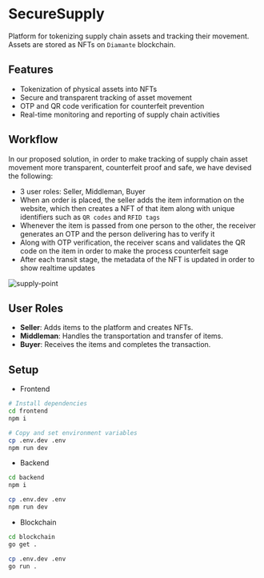 # SecureSupply
Platform for tokenizing supply chain assets and tracking their movement. Assets are stored as NFTs on `Diamante` blockchain.

## Features
- Tokenization of physical assets into NFTs
- Secure and transparent tracking of asset movement
- OTP and QR code verification for counterfeit prevention
- Real-time monitoring and reporting of supply chain activities

## Workflow
In our proposed solution, in order to make tracking of supply chain asset movement more transparent, counterfeit proof and safe, we have devised the following:
- 3 user roles: Seller, Middleman, Buyer
- When an order is placed, the seller adds the item information on the website, which then creates a NFT of that item along with unique identifiers such as `QR codes` and `RFID tags`
- Whenever the item is passed from one person to the other, the receiver generates an OTP and the person delivering has to verify it
- Along with OTP verification, the receiver scans and validates the QR code on the item in order to make the process counterfeit sage
- After each transit stage, the metadata of the NFT is updated in order to show realtime updates

![supply-point](https://github.com/user-attachments/assets/a4d6bc32-396b-4f4d-953e-b903d6d1187c)

## User Roles
- **Seller**: Adds items to the platform and creates NFTs.
- **Middleman**: Handles the transportation and transfer of items.
- **Buyer**: Receives the items and completes the transaction.

## Setup

- Frontend
```bash
# Install dependencies
cd frontend
npm i

# Copy and set environment variables
cp .env.dev .env
npm run dev
```

- Backend
```bash
cd backend
npm i

cp .env.dev .env
npm run dev
```

- Blockchain
```bash
cd blockchain
go get .

cp .env.dev .env
go run .
```
